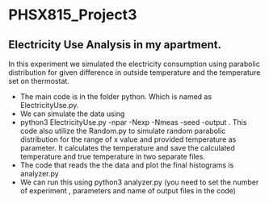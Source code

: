 # PHSX815_Project3
## Electricity Use Analysis in my apartment.
In this experiment we simulated the electricity consumption using parabolic distribution for given difference in outside temperature and the temperature set on thermostat.
- The main code is in the folder python. Which is named as ElectricityUse.py.
- We can simulate the data using 
- python3 ElectricityUse.py -npar <number of paramters> -Nexp <number of experiments> -Nmeas <number of measurements> -seed <seed for random numbers> -output <name of output file>. This code also utilize the Random.py to simulate random parabolic distribution for the range of x value and provided temperature as parameter. It calculates the temperature and save the calculated temperature and true temperature in two separate files. 
- The code that reads the the data and plot the final histograms is analyzer.py 
- We can run this using python3 analyzer.py (you need to set the number of experiment , parameters and name of output files in the code)
